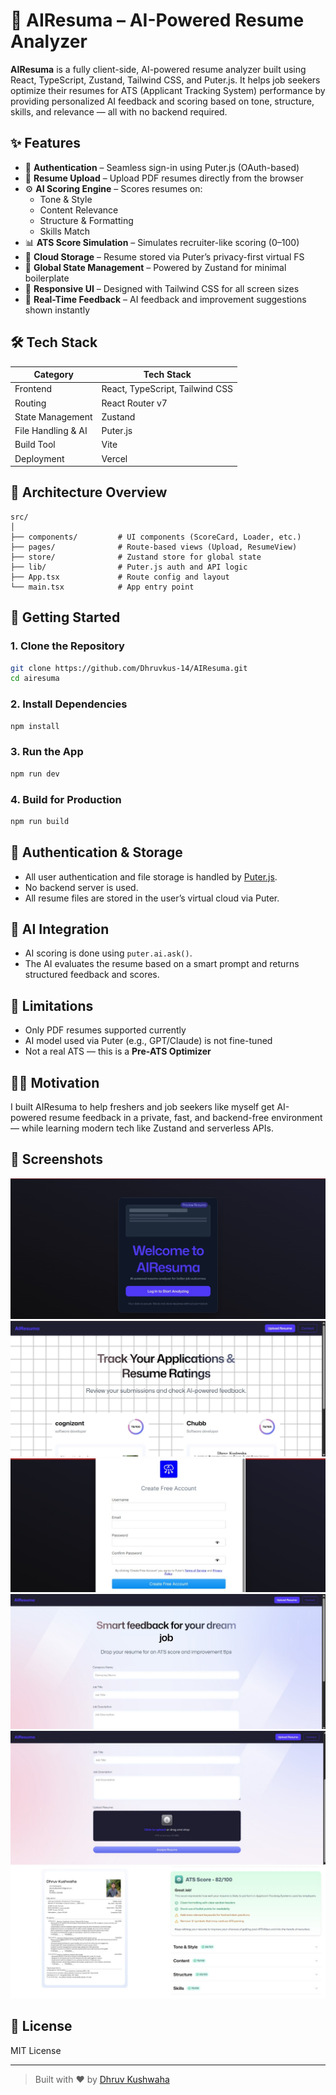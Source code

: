 
# 🧠 AIResuma – AI-Powered Resume Analyzer

**AIResuma** is a fully client-side, AI-powered resume analyzer built using React, TypeScript, Zustand, Tailwind CSS, and Puter.js. It helps job seekers optimize their resumes for ATS (Applicant Tracking System) performance by providing personalized AI feedback and scoring based on tone, structure, skills, and relevance — all with no backend required.

## ✨ Features

- 🔐 **Authentication** – Seamless sign-in using Puter.js (OAuth-based)
- 📄 **Resume Upload** – Upload PDF resumes directly from the browser
- ⚙️ **AI Scoring Engine** – Scores resumes on:
  - Tone & Style
  - Content Relevance
  - Structure & Formatting
  - Skills Match
- 📊 **ATS Score Simulation** – Simulates recruiter-like scoring (0–100)
- 📁 **Cloud Storage** – Resume stored via Puter’s privacy-first virtual FS
- 💾 **Global State Management** – Powered by Zustand for minimal boilerplate
- 🧩 **Responsive UI** – Designed with Tailwind CSS for all screen sizes
- 🔄 **Real-Time Feedback** – AI feedback and improvement suggestions shown instantly

## 🛠️ Tech Stack

| Category           | Tech Stack                         |
|--------------------|------------------------------------|
| Frontend           | React, TypeScript, Tailwind CSS    |
| Routing            | React Router v7                    |
| State Management   | Zustand                            |
| File Handling & AI | Puter.js                           |
| Build Tool         | Vite                               |
| Deployment         | Vercel    |

## 🧩 Architecture Overview

```
src/
│
├── components/         # UI components (ScoreCard, Loader, etc.)
├── pages/              # Route-based views (Upload, ResumeView)
├── store/              # Zustand store for global state
├── lib/                # Puter.js auth and API logic
├── App.tsx             # Route config and layout
└── main.tsx            # App entry point
```

## 🚀 Getting Started

### 1. Clone the Repository

```bash
git clone https://github.com/Dhruvkus-14/AIResuma.git
cd airesuma
```

### 2. Install Dependencies

```bash
npm install
```

### 3. Run the App

```bash
npm run dev
```

### 4. Build for Production

```bash
npm run build
```

## 🔐 Authentication & Storage

- All user authentication and file storage is handled by [Puter.js](https://puter.com/docs).
- No backend server is used.
- All resume files are stored in the user’s virtual cloud via Puter.

## 🧠 AI Integration

- AI scoring is done using `puter.ai.ask()`.
- The AI evaluates the resume based on a smart prompt and returns structured feedback and scores.

## 📌 Limitations

- Only PDF resumes supported currently
- AI model used via Puter (e.g., GPT/Claude) is not fine-tuned
- Not a real ATS — this is a **Pre-ATS Optimizer**

## 🙋‍♂️ Motivation

I built AIResuma to help freshers and job seekers like myself get AI-powered resume feedback in a private, fast, and backend-free environment — while learning modern tech like Zustand and serverless APIs.

## 📸 Screenshots
![Output](/screenshots/1.jpg)
![Output](/screenshots/2.jpg)
![Output](/screenshots/3.jpg)
![Output](/screenshots/4.jpg)
![Output](/screenshots/5.jpg)
![Output](/screenshots/6.jpg)

## 📄 License

MIT License

---

> Built with ❤️ by [Dhruv Kushwaha](https://github.com/Dhruvkus-14)